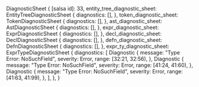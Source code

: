 DiagnosticSheet {
    [salsa id]: 33,
    entity_tree_diagnostic_sheet: EntityTreeDiagnosticSheet {
        diagnostics: [],
    },
    token_diagnostic_sheet: TokenDiagnosticSheet {
        diagnostics: [],
    },
    ast_diagnostic_sheet: AstDiagnosticSheet {
        diagnostics: [],
    },
    expr_diagnostic_sheet: ExprDiagnosticSheet {
        diagnostics: [],
    },
    decl_diagnostic_sheet: DeclDiagnosticSheet {
        diagnostics: [],
    },
    defn_diagnostic_sheet: DefnDiagnosticSheet {
        diagnostics: [],
    },
    expr_ty_diagnostic_sheet: ExprTypeDiagnosticSheet {
        diagnostics: [
            Diagnostic {
                message: "Type Error: NoSuchField",
                severity: Error,
                range: [32:21, 32:56),
            },
            Diagnostic {
                message: "Type Error: NoSuchField",
                severity: Error,
                range: [41:24, 41:60),
            },
            Diagnostic {
                message: "Type Error: NoSuchField",
                severity: Error,
                range: [41:63, 41:99),
            },
        ],
    },
}